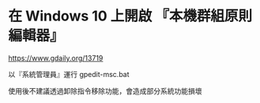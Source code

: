 # 在 Windows 10 上開啟 『本機群組原則編輯器』

https://www.gdaily.org/13719


以『系統管理員』運行 gpedit-msc.bat



使用後不建議透過卸除指令移除功能，會造成部分系統功能損壞
